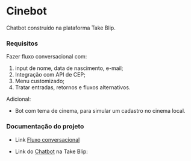 
# Cinebot

Chatbot construído na plataforma Take Blip.

### Requisitos
 Fazer fluxo conversacional com:

 1. input de nome, data de nascimento, e-mail;
 2. Integração com API de CEP;
 3. Menu customizado;
 4. Tratar entradas, retornos e fluxos alternativos.

Adicional:
- Bot com tema de cinema, para simular um cadastro no cinema local.

### Documentação do projeto

- Link [Fluxo conversacional](https://miro.com/app/board/uXjVPyL2eAc=/?share_link_id=402062348420)

- Link do [Chatbot](https://karina-moura-hj22p.chat.blip.ai/?appKey=Y2luZWJvdDQ6ZjBiY2ZjZTYtMGMyMC00ZjMzLWE3OGItMzM2YjI1OWU2Yjk1) na Take Blip:

